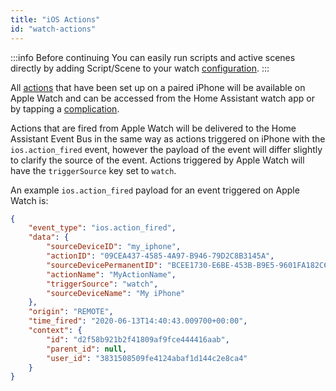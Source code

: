 ```yaml
---
title: "iOS Actions"
id: "watch-actions"
---
```


:::info Before continuing
You can easily run scripts and active scenes directly by adding Script/Scene to your watch [configuration](/docs/apple-watch/#home).
:::

All [actions](/core/actions.md) that have been set up on a paired iPhone will be available on Apple Watch and can be accessed from the Home Assistant watch app or by tapping a [complication](complications.md).

Actions that are fired from Apple Watch will be delivered to the Home Assistant Event Bus in the same way as actions triggered on iPhone with the `ios.action_fired` event, however the payload of the event will differ slightly to clarify the source of the event. Actions triggered by Apple Watch will have the `triggerSource` key set to `watch`.

An example `ios.action_fired` payload for an event triggered on Apple Watch is:

```json
{
    "event_type": "ios.action_fired",
    "data": {
        "sourceDeviceID": "my_iphone",
        "actionID": "09CEA437-4585-4A97-B946-79D2C8B3145A",
        "sourceDevicePermanentID": "BCEE1730-E6BE-453B-B9E5-9601FA182C64",
        "actionName": "MyActionName",
        "triggerSource": "watch",
        "sourceDeviceName": "My iPhone"
    },
    "origin": "REMOTE",
    "time_fired": "2020-06-13T14:40:43.009700+00:00",
    "context": {
        "id": "d2f58b921b2f41809af9fce444416aab",
        "parent_id": null,
        "user_id": "3831508509fe4124abaf1d144c2e8ca4"
    }
}
```
